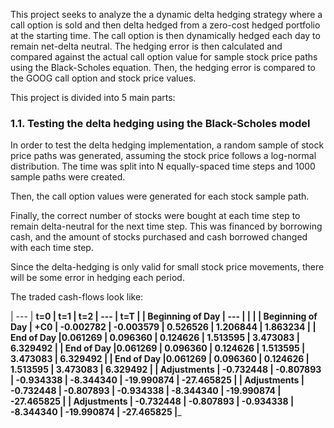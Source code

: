 This project seeks to analyze the a dynamic delta hedging strategy where a call option is sold and then delta hedged from a zero-cost hedged portfolio at the starting time. The call option is then dynamically hedged each day to remain net-delta neutral. The hedging error is then calculated and compared against the actual call option value for sample stock price paths using the Black-Scholes equation. Then, the hedging error is compared to the GOOG call option and stock price values.

This project is divided into 5 main parts:

### 1.1.  Testing the delta hedging using the Black-Scholes model

In order to test the delta hedging implementation, a random sample of stock price paths was generated, assuming the stock price follows a log-normal distribution. The time was split into N equally-spaced time steps and 1000 sample paths were created.

Then, the call option values were generated for each stock sample path.

Finally, the correct number of stocks were bought at each time step to remain delta-neutral for the next time step. This was financed by borrowing cash, and the amount of stocks purchased and cash borrowed changed with each time step.

Since the delta-hedging is only valid for small stock price movements, there will be some error in hedging each period.

The traded cash-flows look like:

| --- | __t=0 | t=1 | t=2 | --- | t=T |
| Beginning of Day | --- | 
|  |
| Beginning of Day | +C0 |	-0.002782	| -0.003579 |	0.526526	| 1.206844	| 1.863234 | 
| End of Day	|0.061269 |	0.096360 |	0.124626 |	1.513595 |	3.473083 |	6.329492 |
| End of Day	|0.061269 |	0.096360 |	0.124626 |	1.513595 |	3.473083 |	6.329492 |
| End of Day	|0.061269 |	0.096360 |	0.124626 |	1.513595 |	3.473083 |	6.329492 |
| Adjustments |	-0.732448 |	-0.807893	| -0.934338 |	-8.344340	| -19.990874	| -27.465825 |
| Adjustments |	-0.732448 |	-0.807893	| -0.934338 |	-8.344340	| -19.990874	| -27.465825 |
| Adjustments |	-0.732448 |	-0.807893	| -0.934338 |	-8.344340	| -19.990874	| -27.465825 |___
